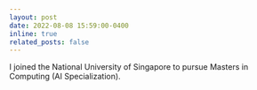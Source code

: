```yaml
---
layout: post
date: 2022-08-08 15:59:00-0400
inline: true
related_posts: false
---
```


I joined the National University of Singapore to pursue Masters in Computing (AI Specialization).

